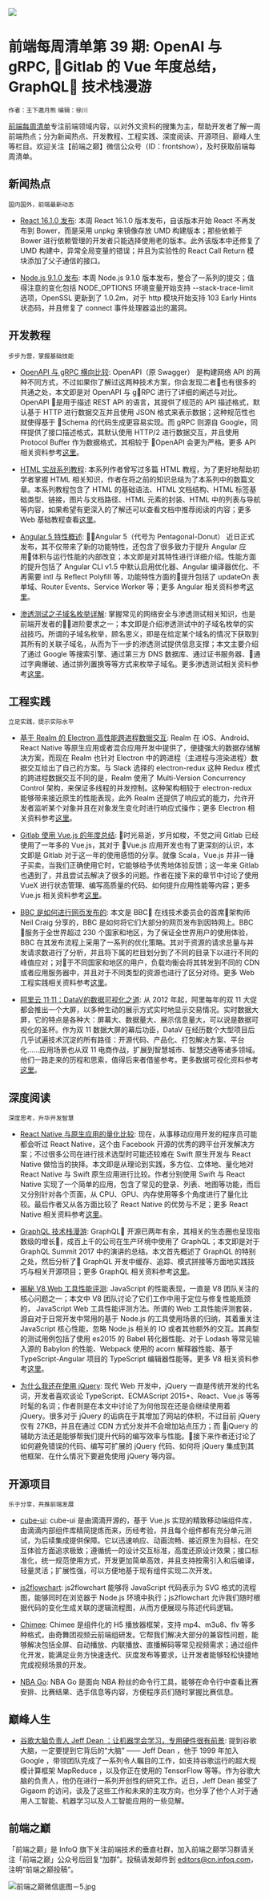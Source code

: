 ![](http://upload-images.jianshu.io/upload_images/1647496-109da9de23572288.jpg?imageMogr2/auto-orient/strip%7CimageView2/2/w/1240)

# 前端每周清单第 39 期: OpenAI 与 gRPC, Gitlab 的 Vue 年度总结，GraphQL 技术栈漫游

`作者：王下邀月熊` `编辑：徐川`

[前端每周清单](http://www.infoq.com/cn/FE-Weekly)专注前端领域内容，以对外文资料的搜集为主，帮助开发者了解一周前端热点；分为新闻热点、开发教程、工程实践、深度阅读、开源项目、巅峰人生等栏目。欢迎关注【前端之巅】微信公众号（ID：frontshow），及时获取前端每周清单。 

## 新闻热点

`国内国外，前端最新动态`

- [React 16.1.0 发布](https://github.com/facebook/react/releases/tag/v16.1.0): 本周 React 16.1.0 版本发布，自该版本开始 React 不再发布到 Bower，而是采用 unpkg 来镜像存放 UMD 构建版本；那些依赖于 Bower 进行依赖管理的开发者只能选择使用老的版本。此外该版本中还修复了 UMD 构建中，异常全局变量的错误；并且为实验性的 React Call Return 模块添加了父子通信的接口。

- [Node.js 9.1.0 发布](https://nodejs.org/en/blog/release/v9.1.0/): 本周 Node.js 9.1.0 版本发布，整合了一系列的提交；值得注意的变化包括 NODE_OPTIONS 环境变量开始支持 --stack-trace-limit 选项，OpenSSL 更新到了 1.0.2m，对于 http 模块开始支持 103 Early Hints 状态码，并且修复了 connect 事件处理器溢出的漏洞。


## 开发教程

`步步为营，掌握基础技能`


- [OpenAPI 与 gRPC 横向比较](https://parg.co/U6o): OpenAPI（原 Swagger） 是构建网络 API 的两种不同方式，不过如果你了解过这两种技术方案，你会发现二者也有很多的共通之处，本文即是对 OpenAPI 与 gRPC 进行了详细的阐述与对比。OpenAPI 是用于描述 REST API 的语言，其提供了规范的 API 描述格式，默认基于 HTTP 进行数据交互并且使用 JSON 格式来表示数据；这种规范性也就使得基于 Schema 的代码生成更容易实现。而 gRPC 则源自 Google，同样提供了接口描述格式，其默认使用 HTTP/2 进行数据交互，并且使用 Protocol Buffer 作为数据格式，其相较于 OpenAPI 会更为严格。更多 API 相关资料参考[这里](https://parg.co/UUC)。

- [HTML 实战系列教程](https://codetheweb.blog/learn/html/): 本系列作者曾写过多篇 HTML 教程，为了更好地帮助初学者掌握 HTML 相关知识，作者在将之前的知识总结为了本系列中的数篇文章。本系列教程包含了 HTML 的基础语法、HTML 文档结构、HTML 标签基础类型、链接，图片与文档路径、HTML 元素的封装、HTML 中的列表与导航等内容，如果希望有更深入的了解还可以查看文档中推荐阅读的内容；更多 Web 基础教程查看[这里](https://parg.co/UHU)。

- [Angular 5 特性概述](https://parg.co/U6U): Angular 5（代号为 Pentagonal-Donut） 近日正式发布，其不仅带来了新的功能特性，还包含了很多致力于提升 Angular 应用体积与运行性能的内部改变；本文即是对其特性进行详细介绍。性能方面的提升包括了 Angular CLI v1.5 中默认启用优化器、Angular 编译器优化、不再需要 intl 与 Reflect Polyfill 等，功能特性方面的提升包括了 updateOn 表单域、Router Events、Service Worker 等；更多 Angular 相关资料参考[这里](https://parg.co/UdC)。

- [渗透测试之子域名枚举详解](https://parg.co/U6Y): 掌握常见的网络安全与渗透测试相关知识，也是前端开发者的进阶要求之一；本文即是介绍渗透测试中的子域名枚举的实战技巧。所谓的子域名枚举，顾名思义，即是在给定某个域名的情况下获取到其所有的关联子域名，从而为下一步的渗透测试提供信息支撑；本文主要介绍了通过 Google 等搜索引擎、通过第三方 DNS 数据库、通过证书服务器、通过字典爆破、通过排列置换等等方式来枚举子域名。更多渗透测试相关资料参考[这里](https://parg.co/U6E)。


## 工程实践

`立足实践，提示实际水平`

- [基于 Realm 的 Electron 高性能跨进程数据交互](https://blog.realm.io/native-performance-electron-realm/): Realm 在 iOS、Android、React Native 等原生应用或者混合应用开发中提供了，便捷强大的数据存储解决方案，而现在 Realm 也针对 Electron 中的跨进程（主进程与渲染进程）数据交互给出了自己的方案。与 Slack 选择的 electron-redux 这种 Redux 模式的跨进程数据交互不同的是，Realm 使用了 Multi-Version Concurrency Control 架构，来保证多线程的并发控制。这种架构相较于 electron-redux 能够带来接近原生的性能表现，此外 Realm 还提供了响应式的能力，允许开发者监听某个对象并且在对象发生变化时进行响应式操作；更多 Electron 相关资料参考[这里](https://parg.co/UK4)。

- [Gitlab 使用 Vue.js 的年度总结](https://parg.co/U6b): 时光易逝，岁月如梭，不觉之间 Gitlab 已经使用了一年多的 Vue.js，其对于 Vue.js 应用开发也有了更深刻的认识，本文即是 Gitlab 对于这一年的使用感悟的分享。就像 Scala，Vue.js 并非一锤子买卖，当我们正确使用它时，它能够给予优秀地体验反馈；这一年来 Gitlab 也遇到了，并且尝试去解决了很多的问题。作者在接下来的章节中讨论了使用 VueX 进行状态管理、编写高质量的代码、如何提升应用性能等内容；更多 Vue.js 相关资料参考[这里](https://parg.co/UdC)。

- [BBC 是如何进行网页发布的](https://parg.co/U6c): 本文是 BBC 在线技术委员会的首席架构师 Neil Craig 分享的，BBC 是如何将它们大部分的网页发布到因特网上。BBC 服务于全世界超过 230 个国家和地区，为了保证全世界用户的使用体验，BBC 在其发布流程上采用了一系列的优化策略。其对于资源的请求总量与并发请求数进行了分析，并且将下属的栏目划分到了不同的目录下以进行不同的峰值应对；对于不同国家和地区的用户，负载均衡会将其转发到不同的 CDN 或者应用服务器中，并且对于不同类型的资源也进行了区分对待。更多 Web 工程实践相关资料参考[这里](https://parg.co/UdC)。

- [阿里云 11·11：DataV的数据可视化之道](https://parg.co/U6K): 从 2012 年起，阿里每年的双 11 大促都会推出一个大屏，以多种生动的展示方式实时地显示交易情况。实时数据大屏，它的特点是各种大：屏幕大、数据量大、展示信息量大，可以说是数据可视化的圣杯。作为双 11 数据大屏的幕后功臣，DataV 在经历数个大型项目后几乎试遍技术沉淀的所有路径：开源代码、产品化、打包解决方案、平台化……应用场景也从双 11 电商作战，扩展到智慧城市、智慧交通等诸多领域。他们一路走来的历程和思索，值得后来者借鉴参考。更多数据可视化资料参考[这里](https://parg.co/U6r)。

## 深度阅读

`深度思考，升华开发智慧`

- [React Native 与原生应用的量化比较](https://parg.co/U6A): 现在，从事移动应用开发的程序员可能都会听过 React Native，这个由 Facebook 开源的优秀的跨平台开发解决方案；不过很多公司在进行技术选型时可能还较难在 Swift 原生开发与 React Native 做恰当的抉择。本文即是从理论到实践，多方位、立体地、量化地对 React Native 与 Swift 原生应用进行比较。作者分别使用 Swift 与 React Native 实现了一个简单的应用，包含了常见的登录、列表、地图等功能，而后又分别针对各个页面，从 CPU、GPU、内存使用等多个角度进行了量化比较。最后作者又从各方面比较了 React Native 的优势与不足；更多 React Native 相关资料参考[这里](https://parg.co/U65)。

- [GraphQL 技术栈漫游](https://parg.co/U6S): GraphQL 开源已两年有余，其相关的生态圈也呈现指数级的增长，成百上千的公司在生产环境中使用了 GraphQL；本文即是对于 GraphQL Summit 2017 中的演讲的总结。本文首先概述了 GraphQL 的特别之处，然后分析了 GraphQL 开发中缓存、追踪、模式拼接等方面地实践技巧与相关开源项目；更多 GraphQL 相关资料参考[这里](https://parg.co/UdC)。

- [揭秘 V8 Web 工具性能评测](https://parg.co/U6H): JavaScript 的性能表现，一直是 V8 团队关注的核心问题之一；本文中 V8 团队讨论了它们工作中用于定位与修复性能瓶颈的， JavaScript Web 工具性能评测方法。所谓的 Web 工具性能评测套装，源自对于日常开发中常用的基于 Node.js 的工具使用场景的归纳，其着重关注 JavaScript 核心性能，忽略 Node.js 相关的 IO 或者其他额外的交互。其典型的测试用例包括了使用 es2015 的 Babel 转化器性能、对于 Lodash 等常见输入源的 Babylon 的性能、Webpack 使用的 acorn 解释器性能、基于 TypeScript-Angular 项目的 TypeScript 编辑器性能等。更多 V8 相关资料参考[这里](https://parg.co/UdC)。

- [为什么我还在使用 jQuery](https://parg.co/U6l): 现代 Web 开发中，jQuery 一直是传统开发的代名词，开发者喜欢谈论 TypeScript、ECMAScript 2015+、React、Vue.js 等等时髦的名词；作者则是在本文中讨论了为何他现在还是会继续使用着 jQuery。很多对于 jQuery 的诟病在于其增加了网站的体积，不过目前 jQuery 仅有 27KB，并且在通过 CDN 方式分发并不会增加站点压力；而 jQuery 的辅助方法还是能够帮我们提升代码的编写效率与性能。接下来作者还讨论了如何避免错误的代码、编写可扩展的 jQuery 代码、如何将 jQuery 集成到其他框架、在什么情况下要避免使用 jQuery 等内容。



## 开源项目

`乐于分享，共推前端发展`

- [cube-ui](https://github.com/didi/cube-ui): cube-ui 是由滴滴开源的，基于 Vue.js 实现的精致移动端组件库，由滴滴内部组件库精简提炼而来，历经考验，并且每个组件都有充分单元测试，为后续集成提供保障。它以迅速响应、动画流畅、接近原生为目标，在交互体验方面追求极致；遵循统一的设计交互标准，高度还原设计效果；接口标准化，统一规范使用方式，开发更加简单高效，并且支持按需引入和后编译，轻量灵活；扩展性强，可以方便地基于现有组件实现二次开发。

- [js2flowchart](https://github.com/Bogdan-Lyashenko/js-code-to-svg-flowchart): js2flowchart 能够将 JavaScript 代码表示为 SVG 格式的流程图，能够同时在浏览器于 Node.js 环境中执行；js2flowchart 允许我们随时根据代码的变化生成关联的逻辑流程图，从而方便展现与陈述代码逻辑。

- [Chimee](http://chimee.org/): Chimee 是组件化的 H5 播放器框架，支持 mp4、m3u8、flv 等多种格式，由奇舞团视频云前端组研发。它帮我们解决大部分的兼容性问题，能够解决包括全屏、自动播放、内联播放、直播解码等常见视频需求；通过组件化开发，能满足业务方快速迭代、灰度发布等要求，让开发者能够轻松快捷地完成视频场景的开发。

- [NBA Go](https://github.com/xxhomey19/nba-go): NBA Go 是面向 NBA 粉丝的命令行工具，能够在命令行中查看比赛安排、比赛结果、选手信息等内容，方便程序员们随时掌握比赛信息。


## 巅峰人生

- [谷歌大脑负责人 Jeff Dean ：让机器学会学习，专用硬件很有前景](https://parg.co/U66): 提到谷歌大脑，一定要提到它背后的“大脑” —— Jeff Dean ，他于 1999 年加入 Google ，带领团队完成了一系列令人瞩目的工作，如支持谷歌运行的超大规模计算框架 MapReduce ，以及你正在使用的 TensorFlow 等等。作为谷歌大脑的负责人，他仍在进行一系列开创性的研究工作。近日，Jeff Dean 接受了 Gigaom 的访问，谈及了这些工作和未来的主攻方向，也分享了他个人对于通用人工智能、机器学习以及人工智能应用的一些见解。

## 前端之巅

「前端之巅」是 InfoQ 旗下关注前端技术的垂直社群，加入前端之巅学习群请关注「前端之巅」公众号后回复“加群”。投稿请发邮件到 editors@cn.infoq.com，注明“前端之巅投稿”。

![前端之巅微信底图－5.jpg](http://upload-images.jianshu.io/upload_images/1647496-01712a993d2b23de.jpg?imageMogr2/auto-orient/strip%7CimageView2/2/w/1240)


